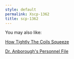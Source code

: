 ```yaml
---
style: default
permalink: Xscp-1362
title: scp-1362
---
```

You may also like:

[How Tightly The Coils Squeeze](http://scp-wiki.net/how-tightly-the-coils-squeeze)

[Dr. Anborough's Personnel File](http://scp-wiki.net/dr-anborough-personnel-file)
